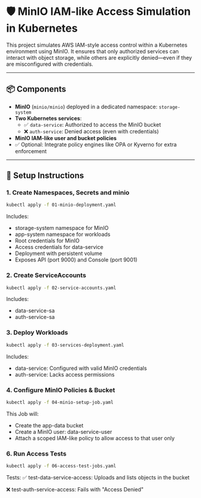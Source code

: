 # 🛡️ MinIO IAM-like Access Simulation in Kubernetes

This project simulates AWS IAM-style access control within a Kubernetes environment using MinIO. It ensures that only authorized services can interact with object storage, while others are explicitly denied—even if they are misconfigured with credentials.

---

## 📦 Components

- **MinIO** (`minio/minio`) deployed in a dedicated namespace: `storage-system`
- **Two Kubernetes services**:
  - ✅ `data-service`: Authorized to access the MinIO bucket
  - ❌ `auth-service`: Denied access (even with credentials)
- **MinIO IAM-like user and bucket policies**
- ✅ Optional: Integrate policy engines like OPA or Kyverno for extra enforcement

---

## 🚀 Setup Instructions

### 1. Create Namespaces, Secrets and minio

```bash
kubectl apply -f 01-minio-deployment.yaml
```

Includes:
- storage-system namespace for MinIO
- app-system namespace for workloads
- Root credentials for MinIO
- Access credentials for data-service
- Deployment with persistent volume
- Exposes API (port 9000) and Console (port 9001)


### 2. Create ServiceAccounts

```bash
kubectl apply -f 02-service-accounts.yaml
```

Includes:
- data-service-sa
- auth-service-sa

### 3. Deploy Workloads

```bash
kubectl apply -f 03-services-deployment.yaml
```
Includes:
- data-service: Configured with valid MinIO credentials
- auth-service: Lacks access permissions

### 4. Configure MinIO Policies & Bucket

```bash
kubectl apply -f 04-minio-setup-job.yaml
```
This Job will:
- Create the app-data bucket
- Create a MinIO user: data-service-user
- Attach a scoped IAM-like policy to allow access to that user only

### 6. Run Access Tests
```bash
kubectl apply -f 06-access-test-jobs.yaml
```
Tests:
✅ test-data-service-access: Uploads and lists objects in the bucket

❌ test-auth-service-access: Fails with "Access Denied"